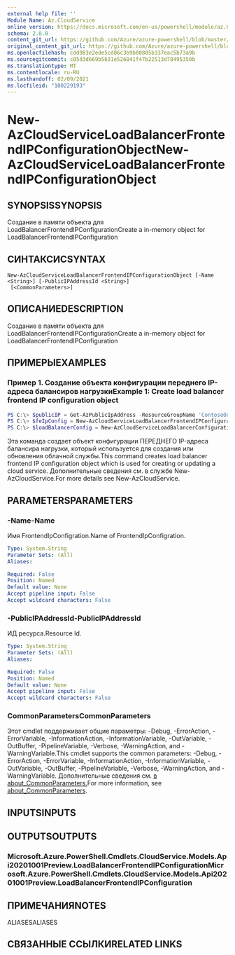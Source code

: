 ```yaml
---
external help file: ''
Module Name: Az.CloudService
online version: https://docs.microsoft.com/en-us/powershell/module/az.CloudService/new-AzCloudServiceLoadBalancerFrontendIPConfigurationObject
schema: 2.0.0
content_git_url: https://github.com/Azure/azure-powershell/blob/master/src/CloudService/help/New-AzCloudServiceLoadBalancerFrontendIPConfigurationObject.md
original_content_git_url: https://github.com/Azure/azure-powershell/blob/master/src/CloudService/help/New-AzCloudServiceLoadBalancerFrontendIPConfigurationObject.md
ms.openlocfilehash: cdd983e2ede5cd06c3b9b00805b337eac5b73a9b
ms.sourcegitcommit: c05d3d669b5631e526841f47b22513d78495350b
ms.translationtype: MT
ms.contentlocale: ru-RU
ms.lasthandoff: 02/09/2021
ms.locfileid: "100229193"
---
```

# <span data-ttu-id="b1ac9-101">New-AzCloudServiceLoadBalancerFrontendIPConfigurationObject</span><span class="sxs-lookup"><span data-stu-id="b1ac9-101">New-AzCloudServiceLoadBalancerFrontendIPConfigurationObject</span></span>

## <span data-ttu-id="b1ac9-102">SYNOPSIS</span><span class="sxs-lookup"><span data-stu-id="b1ac9-102">SYNOPSIS</span></span>
<span data-ttu-id="b1ac9-103">Создание в памяти объекта для LoadBalancerFrontendIPConfiguration</span><span class="sxs-lookup"><span data-stu-id="b1ac9-103">Create a in-memory object for LoadBalancerFrontendIPConfiguration</span></span>

## <span data-ttu-id="b1ac9-104">СИНТАКСИС</span><span class="sxs-lookup"><span data-stu-id="b1ac9-104">SYNTAX</span></span>

```
New-AzCloudServiceLoadBalancerFrontendIPConfigurationObject [-Name <String>] [-PublicIPAddressId <String>]
 [<CommonParameters>]
```

## <span data-ttu-id="b1ac9-105">ОПИСАНИЕ</span><span class="sxs-lookup"><span data-stu-id="b1ac9-105">DESCRIPTION</span></span>
<span data-ttu-id="b1ac9-106">Создание в памяти объекта для LoadBalancerFrontendIPConfiguration</span><span class="sxs-lookup"><span data-stu-id="b1ac9-106">Create a in-memory object for LoadBalancerFrontendIPConfiguration</span></span>

## <span data-ttu-id="b1ac9-107">ПРИМЕРЫ</span><span class="sxs-lookup"><span data-stu-id="b1ac9-107">EXAMPLES</span></span>

### <span data-ttu-id="b1ac9-108">Пример 1. Создание объекта конфигурации переднего IP-адреса балансиров нагрузки</span><span class="sxs-lookup"><span data-stu-id="b1ac9-108">Example 1: Create load balancer frontend IP configuration object</span></span>
```powershell
PS C:\> $publicIP = Get-AzPublicIpAddress -ResourceGroupName 'ContosoOrg' -Name 'ContosoPublicIP'
PS C:\> $feIpConfig = New-AzCloudServiceLoadBalancerFrontendIPConfigurationObject -Name 'ContosoFe' -PublicIPAddressId $publicIp.Id
PS C:\> $loadBalancerConfig = New-AzCloudServiceLoadBalancerConfigurationObject -Name 'ContosoLB' -FrontendIPConfiguration $feIpConfig
```

<span data-ttu-id="b1ac9-109">Эта команда создает объект конфигурации ПЕРЕДНЕГО IP-адреса балансира нагрузки, который используется для создания или обновления облачной службы.</span><span class="sxs-lookup"><span data-stu-id="b1ac9-109">This command creates load balancer frontend IP configuration object which is used for creating or updating a cloud service.</span></span>
<span data-ttu-id="b1ac9-110">Дополнительные сведения см. в службе New-AzCloudService.</span><span class="sxs-lookup"><span data-stu-id="b1ac9-110">For more details see New-AzCloudService.</span></span>

## <span data-ttu-id="b1ac9-111">PARAMETERS</span><span class="sxs-lookup"><span data-stu-id="b1ac9-111">PARAMETERS</span></span>

### <span data-ttu-id="b1ac9-112">-Name</span><span class="sxs-lookup"><span data-stu-id="b1ac9-112">-Name</span></span>
<span data-ttu-id="b1ac9-113">Имя FrontendIpConfigration.</span><span class="sxs-lookup"><span data-stu-id="b1ac9-113">Name of FrontendIpConfigration.</span></span>

```yaml
Type: System.String
Parameter Sets: (All)
Aliases:

Required: False
Position: Named
Default value: None
Accept pipeline input: False
Accept wildcard characters: False
```

### <span data-ttu-id="b1ac9-114">-PublicIPAddressId</span><span class="sxs-lookup"><span data-stu-id="b1ac9-114">-PublicIPAddressId</span></span>
<span data-ttu-id="b1ac9-115">ИД ресурса.</span><span class="sxs-lookup"><span data-stu-id="b1ac9-115">Resource Id.</span></span>

```yaml
Type: System.String
Parameter Sets: (All)
Aliases:

Required: False
Position: Named
Default value: None
Accept pipeline input: False
Accept wildcard characters: False
```

### <span data-ttu-id="b1ac9-116">CommonParameters</span><span class="sxs-lookup"><span data-stu-id="b1ac9-116">CommonParameters</span></span>
<span data-ttu-id="b1ac9-117">Этот cmdlet поддерживает общие параметры: -Debug, -ErrorAction, -ErrorVariable, -InformationAction, -InformationVariable, -OutVariable, -OutBuffer, -PipelineVariable, -Verbose, -WarningAction, and -WarningVariable.</span><span class="sxs-lookup"><span data-stu-id="b1ac9-117">This cmdlet supports the common parameters: -Debug, -ErrorAction, -ErrorVariable, -InformationAction, -InformationVariable, -OutVariable, -OutBuffer, -PipelineVariable, -Verbose, -WarningAction, and -WarningVariable.</span></span> <span data-ttu-id="b1ac9-118">Дополнительные сведения см. [в about_CommonParameters.](http://go.microsoft.com/fwlink/?LinkID=113216)</span><span class="sxs-lookup"><span data-stu-id="b1ac9-118">For more information, see [about_CommonParameters](http://go.microsoft.com/fwlink/?LinkID=113216).</span></span>

## <span data-ttu-id="b1ac9-119">INPUTS</span><span class="sxs-lookup"><span data-stu-id="b1ac9-119">INPUTS</span></span>

## <span data-ttu-id="b1ac9-120">OUTPUTS</span><span class="sxs-lookup"><span data-stu-id="b1ac9-120">OUTPUTS</span></span>

### <span data-ttu-id="b1ac9-121">Microsoft.Azure.PowerShell.Cmdlets.CloudService.Models.Api20201001Preview.LoadBalancerFrontendIPConfiguration</span><span class="sxs-lookup"><span data-stu-id="b1ac9-121">Microsoft.Azure.PowerShell.Cmdlets.CloudService.Models.Api20201001Preview.LoadBalancerFrontendIPConfiguration</span></span>

## <span data-ttu-id="b1ac9-122">ПРИМЕЧАНИЯ</span><span class="sxs-lookup"><span data-stu-id="b1ac9-122">NOTES</span></span>

<span data-ttu-id="b1ac9-123">ALIASES</span><span class="sxs-lookup"><span data-stu-id="b1ac9-123">ALIASES</span></span>

## <span data-ttu-id="b1ac9-124">СВЯЗАННЫЕ ССЫЛКИ</span><span class="sxs-lookup"><span data-stu-id="b1ac9-124">RELATED LINKS</span></span>

